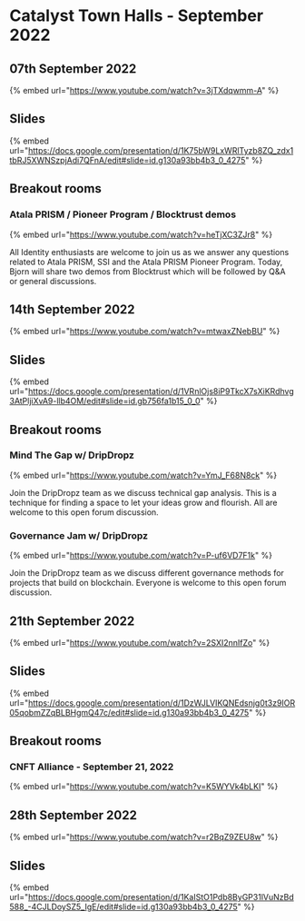 # Catalyst Town Halls - September 2022

## 07th September 2022

{% embed url="https://www.youtube.com/watch?v=3jTXdqwmm-A" %}

## Slides

{% embed url="https://docs.google.com/presentation/d/1K75bW9LxWRlTyzb8ZQ_zdx1tbRJ5XWNSzpjAdi7QFnA/edit#slide=id.g130a93bb4b3_0_4275" %}

## Breakout rooms

### Atala PRISM / Pioneer Program / Blocktrust demos

{% embed url="https://www.youtube.com/watch?v=heTjXC3ZJr8" %}

All Identity enthusiasts are welcome to join us as we answer any questions related to Atala PRISM, SSI and the Atala PRISM Pioneer Program. Today, Bjorn will share two demos from Blocktrust which will be followed by Q\&A or general discussions.

## 14th September 2022

{% embed url="https://www.youtube.com/watch?v=mtwaxZNebBU" %}

## Slides

{% embed url="https://docs.google.com/presentation/d/1VRnlOjs8iP9TkcX7sXiKRdhvg3AtPljiXvA9-llb4OM/edit#slide=id.gb756fa1b15_0_0" %}

## Breakout rooms

### Mind The Gap w/ DripDropz

{% embed url="https://www.youtube.com/watch?v=YmJ_F68N8ck" %}

Join the DripDropz team as we discuss technical gap analysis. This is a technique for finding a space to let your ideas grow and flourish. All are welcome to this open forum discussion.

### Governance Jam w/ DripDropz

{% embed url="https://www.youtube.com/watch?v=P-uf6VD7F1k" %}

Join the DripDropz team as we discuss different governance methods for projects that build on blockchain. Everyone is welcome to this open forum discussion.

## 21th September 2022

{% embed url="https://www.youtube.com/watch?v=2SXI2nnIfZo" %}

## Slides

{% embed url="https://docs.google.com/presentation/d/1DzWJLVIKQNEdsnjg0t3z9IOR05qobmZZqBLBHgmQ47c/edit#slide=id.g130a93bb4b3_0_4275" %}

## Breakout rooms

### CNFT Alliance - September 21, 2022

{% embed url="https://www.youtube.com/watch?v=K5WYVk4bLKI" %}

## 28th September 2022

{% embed url="https://www.youtube.com/watch?v=r2BqZ9ZEU8w" %}

## Slides

{% embed url="https://docs.google.com/presentation/d/1KaIStO1Pdb8ByGP31lVuNzBd588_-4CJLDoySZ5_IgE/edit#slide=id.g130a93bb4b3_0_4275" %}

